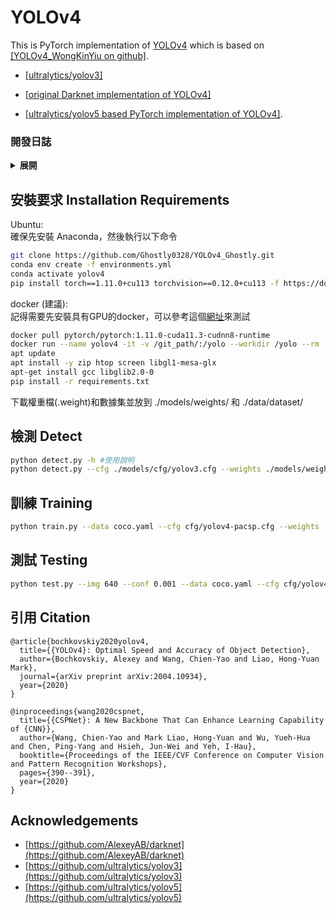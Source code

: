 # YOLOv4

This is PyTorch implementation of [YOLOv4](https://github.com/AlexeyAB/darknet) which is based on [[YOLOv4_WongKinYiu on github]](https://github.com/WongKinYiu/PyTorch_YOLOv4).

* [[ultralytics/yolov3]](https://github.com/ultralytics/yolov3)

* [[original Darknet implementation of YOLOv4]](https://github.com/AlexeyAB/darknet)

* [[ultralytics/yolov5 based PyTorch implementation of YOLOv4]](https://github.com/WongKinYiu/PyTorch_YOLOv4/tree/u5).

### 開發日誌

<details><summary> <b>展開</b> </summary>

* `2022-06-28` - 分支並上傳
* `2023-08-09` - 上傳最後版本
* `2023-08-10` - 修改README.MD 
* `2023-08-12` - 簡化資料集路徑，添加docker操作教學

</details>

## 安裝要求 Installation Requirements

Ubuntu:  
確保先安裝 Anaconda，然後執行以下命令

```bash
git clone https://github.com/Ghostly0328/YOLOv4_Ghostly.git
conda env create -f environments.yml
conda activate yolov4
pip install torch==1.11.0+cu113 torchvision==0.12.0+cu113 -f https://download.pytorch.org/whl/torch_stable.html
```
docker (建議):  
記得需要先安裝具有GPU的docker，可以參考這個[網址](https://hackmd.io/@joshhu/Sy8MQetvS)來測試
```bash
docker pull pytorch/pytorch:1.11.0-cuda11.3-cudnn8-runtime
docker run --name yolov4 -it -v /git_path/:/yolo --workdir /yolo --rm --gpus 0 --shm-size=64g pytorch/pytorch:1.11.0-cuda11.3-cudnn8-runtime
apt update
apt install -y zip htop screen libgl1-mesa-glx
apt-get install gcc libglib2.0-0
pip install -r requirements.txt
```

下載權重檔(.weight)和數據集並放到 ./models/weights/ 和 ./data/dataset/

## 檢測 Detect

```bash
python detect.py -h #使用說明
python detect.py --cfg ./models/cfg/yolov3.cfg --weights ./models/weights/yolov3_320.weights --source ./data/samples/ 
```

## 訓練 Training

```bash
python train.py --data coco.yaml --cfg cfg/yolov4-pacsp.cfg --weights '' --name yolov4-pacsp
```

## 測試 Testing

```bash
python test.py --img 640 --conf 0.001 --data coco.yaml --cfg cfg/yolov4-pacsp.cfg --weights weights/yolov4-pacsp.pt
```

## 引用 Citation

```
@article{bochkovskiy2020yolov4,
  title={{YOLOv4}: Optimal Speed and Accuracy of Object Detection},
  author={Bochkovskiy, Alexey and Wang, Chien-Yao and Liao, Hong-Yuan Mark},
  journal={arXiv preprint arXiv:2004.10934},
  year={2020}
}
```

```
@inproceedings{wang2020cspnet,
  title={{CSPNet}: A New Backbone That Can Enhance Learning Capability of {CNN}},
  author={Wang, Chien-Yao and Mark Liao, Hong-Yuan and Wu, Yueh-Hua and Chen, Ping-Yang and Hsieh, Jun-Wei and Yeh, I-Hau},
  booktitle={Proceedings of the IEEE/CVF Conference on Computer Vision and Pattern Recognition Workshops},
  pages={390--391},
  year={2020}
}
```

## Acknowledgements

* [https://github.com/AlexeyAB/darknet](https://github.com/AlexeyAB/darknet)
* [https://github.com/ultralytics/yolov3](https://github.com/ultralytics/yolov3)
* [https://github.com/ultralytics/yolov5](https://github.com/ultralytics/yolov5)
